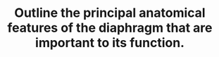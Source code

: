 ---
title: "Outline the principal anatomical features of the diaphragm that are important to its function."
entityType: SAQ
exam: PEX
college: CICM
year: 2011
sitting: A
question: 02
passRate: 25
lo:
- "[[B1b]]"
- "[[2c]]"
EC_expectedDomains:
- "Candidates were expected to describe the attachments of the diaphragm, openings, nerve supply, actions, including it’s role upon the oesophageal sphincter"
EC_errorsCommon:
- "Most candidates had a basic knowledge of diaphragmatic function however were uncertain of anatomy and rarely related the two."
resources:
- "Anatomy for Anaesthetists, Ellis and Feldman, pages 317 323"
---